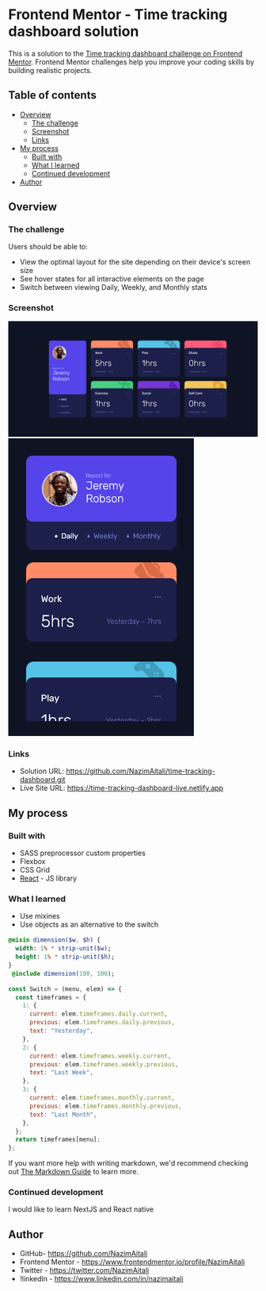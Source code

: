 # Frontend Mentor - Time tracking dashboard solution

This is a solution to the [Time tracking dashboard challenge on Frontend Mentor](https://www.frontendmentor.io/challenges/time-tracking-dashboard-UIQ7167Jw). Frontend Mentor challenges help you improve your coding skills by building realistic projects.

## Table of contents

- [Overview](#overview)
  - [The challenge](#the-challenge)
  - [Screenshot](#screenshot)
  - [Links](#links)
- [My process](#my-process)
  - [Built with](#built-with)
  - [What I learned](#what-i-learned)
  - [Continued development](#continued-development)
- [Author](#author)

## Overview

### The challenge

Users should be able to:

- View the optimal layout for the site depending on their device's screen size
- See hover states for all interactive elements on the page
- Switch between viewing Daily, Weekly, and Monthly stats

### Screenshot
![](https://github.com/NazimAitali/time-tracking-dashboard/blob/master/screenshot-Desktop.png)
![](https://github.com/NazimAitali/time-tracking-dashboard/blob/master/screenshot-Mobile.png)
### Links

- Solution URL: https://github.com/NazimAitali/time-tracking-dashboard.git
- Live Site URL: https://time-tracking-dashboard-live.netlify.app

## My process

### Built with

- SASS preprocessor custom properties
- Flexbox
- CSS Grid
- [React](https://reactjs.org/) - JS library

### What I learned

- Use mixines
- Use objects as an alternative to the switch

```sass
@mixin dimension($w, $h) {
  width: 1% * strip-unit($w);
  height: 1% * strip-unit($h);
}
 @include dimension(100, 100);
```

```js
const Switch = (menu, elem) => {
  const timeframes = {
    1: {
      current: elem.timeframes.daily.current,
      previous: elem.timeframes.daily.previous,
      text: "Yesterday",
    },
    2: {
      current: elem.timeframes.weekly.current,
      previous: elem.timeframes.weekly.previous,
      text: "Last Week",
    },
    3: {
      current: elem.timeframes.monthly.current,
      previous: elem.timeframes.monthly.previous,
      text: "Last Month",
    },
  };
  return timeframes[menu];
};
```

If you want more help with writing markdown, we'd recommend checking out [The Markdown Guide](https://www.markdownguide.org/) to learn more.

### Continued development

I would like to learn NextJS and React native

## Author

- GitHub- https://github.com/NazimAitali
- Frontend Mentor - https://www.frontendmentor.io/profile/NazimAitali
- Twitter - https://twitter.com/NazimAitali
- !linkedIn - https://www.linkedin.com/in/nazimaitali
